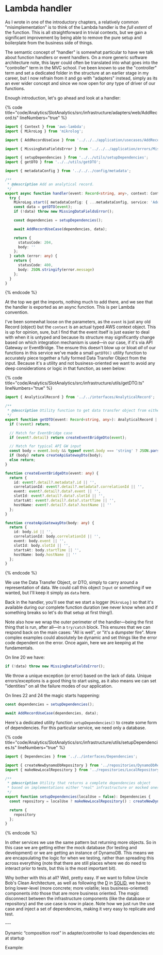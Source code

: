# Lambda handler

As I wrote in one of the introductory chapters, a relatively common "misimplementation" is to think of the Lambda handler is the _full extent_ of the function. This is all straightforward in trivial contexts, but we gain a significant improvement by being able to remove the pure setup and boilerplate from the business side of things.

The semantic concept of "handler" is somewhat particular to have we talk about function handlers or event handlers. On a more generic software architecture note, this layer could often be translated into what goes into the "controller" term in the MVC school. I've been known to use the "controller" term and set a dedicated folder in the structure at an earlier stage in my career, but I now refrain from it and go with "adapters" instead, simply as its an ever wider concept and since we now open for _any_ type of driver of our functions.

Enough introduction, let's go ahead and look at a handler:

{% code title="code/Analytics/SlotAnalytics/src/infrastructure/adapters/web/AddRecord.ts" lineNumbers="true" %}
```typescript
import { Context } from 'aws-lambda';
import { MikroLog } from 'mikrolog';

import { AddRecordUseCase } from '../../../application/usecases/AddRecordUseCase';

import { MissingDataFieldsError } from '../../../application/errors/MissingDataFieldsError';

import { setupDependencies } from '../../utils/setupDependencies';
import { getDTO } from '../../utils/getDTO';

import { metadataConfig } from '../../../config/metadata';

/**
 * @description Add an analytical record.
 */
export async function handler(event: Record<string, any>, context: Context): Promise<any> {
  try {
    MikroLog.start({ metadataConfig: { ...metadataConfig, service: 'AddRecord' }, event, context });
    const data = getDTO(event);
    if (!data) throw new MissingDataFieldsError();

    const dependencies = setupDependencies();

    await AddRecordUseCase(dependencies, data);

    return {
      statusCode: 204,
      body: ''
    };
  } catch (error: any) {
    return {
      statusCode: 400,
      body: JSON.stringify(error.message)
    };
  }
}
```
{% endcode %}

At the top we get the imports, nothing much to add there, and we see that the handler is exported as an async function. This is per Lambda convention.

I've been somewhat loose on the parameters, as the `event` is just any old Record (object) but the `context` is an actual typed AWS context object. This is up for opinion, sure, but I find that the event itself is just easier to deal with when it is untyped and because its structure may significantly change based on which integration mechanism is used—in our case, if it's via API Gateway or EventBridge. The ensure this doesn't blow up or bloat _all_ of our functions in this service we've made a small `getDTO()` utility function to accurately piece together a fully formed Data Transfer Object from the input. Because it's a utility and not business-oriented we want to avoid any deep considerations or logic in that function, as seen below:

{% code title="code/Analytics/SlotAnalytics/src/infrastructure/utils/getDTO.ts" lineNumbers="true" %}
```typescript
import { AnalyticalRecord } from '../../interfaces/AnalyticalRecord';

/**
 * @description Utility function to get data transfer object from either event or request payload.
 */
export function getDTO(event: Record<string, any>): AnalyticalRecord | void {
  if (!event) return;

  // Match for EventBridge case
  if (event?.detail) return createEventBridgeDto(event);

  // Match for typical API GW input
  const body = event.body && typeof event.body === 'string' ? JSON.parse(event.body) : event.body;
  if (body) return createApiGatewayDto(body);
  else return;
}

function createEventBridgeDto(event: any) {
  return {
    id: event?.detail?.metadata?.id || '',
    correlationId: event?.detail?.metadata?.correlationId || '',
    event: event?.detail?.data?.event || '',
    slotId: event?.detail?.data?.slotId || '',
    startsAt: event?.detail?.data?.startTime || '',
    hostName: event?.detail?.data?.hostName || ''
  };
}

function createApiGatewayDto(body: any) {
  return {
    id: body.id || '',
    correlationId: body.correlationId || '',
    event: body.event || '',
    slotId: body.slotId || '',
    startsAt: body.startTime || '',
    hostName: body.hostName || ''
  };
}

```
{% endcode %}

We use the Data Transfer Object, or DTO, simply to carry around a representation of data. We could call this object `Input` or something if we wanted, but I'll keep it simply as `data` here.

Back in the handler, you'll see that we start a logger (`MikroLog` ) so that it's available during our complete function duration (we never know when and if something breaks so let's do that setup at first thing!).

Note also how we wrap the outer perimeter of the handler—being the first thing that is run, after all—in a `try/catch` block. This ensures that we can respond back on the main cases: "All is well", or "it's a dumpster fire". More complex examples could absolutely be dynamic and set things like the error code dependent on the error. Once again, here we are keeping at the fundamentals.

On line 20 we have:

```typescript
if (!data) throw new MissingDataFieldsError();
```

We throw a unique exception (or error) based on the lack of data. Unique errors/exceptions is a good thing to start using, as it also means we can set "identities" on all the failure modes of our application.

On lines 22 and 24 the magic starts happening:

```typescript
const dependencies = setupDependencies();

await AddRecordUseCase(dependencies, data);
```

Here's a dedicated utility function `setupDependencies()` to create some form of dependencies. For this particular service, we need only a database.

{% code title="code/Analytics/SlotAnalytics/src/infrastructure/utils/setupDependencies.ts" lineNumbers="true" %}
```typescript
import { Dependencies } from '../../interfaces/Dependencies';

import { createNewDynamoDbRepository } from '../repositories/DynamoDbRepository';
import { makeNewLocalRepository } from '../repositories/LocalRepository';

/**
 * @description Utility that returns a complete dependencies object
 * based on implementations either "real" infrastructure or mocked ones.
 */
export function setupDependencies(localUse = false): Dependencies {
  const repository = localUse ? makeNewLocalRepository() : createNewDynamoDbRepository();

  return {
    repository
  };
}

```
{% endcode %}

In other services we use the same pattern but returning more objects. So in this case we are getting either the mock database (for testing and development) or we are getting an instance of DynamoDB. This means we are encapsulating the logic for when we testing, rather than spreading this across everything (note that there are still places where we do need to interact prior to tests, but this is the most important bit).

Why bother with this at all? Well, pretty easy. If we want to follow Uncle Bob's Clean Architecture, as well as following the [D](https://en.wikipedia.org/wiki/Dependency\_inversion\_principle) in [SOLID](https://en.wikipedia.org/wiki/SOLID), we have to bring lower-level (more concrete; more volatile; less business-oriented) components _into_ those that are more business oriented. The magic disconnect between the infrastructure components (like the database or repository) and the use case is now in place. Note how we just run the use case and inject a set of dependencies, making it very easy to replicate and test.

\---

Dynamic “composition root” in adapter/controller to load dependencies etc at startup

Example:
